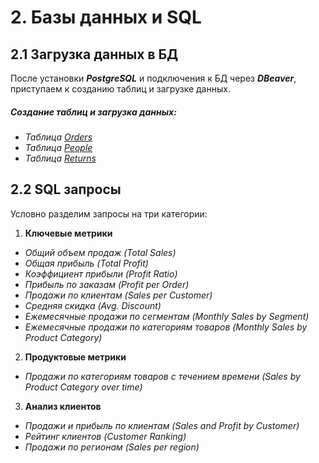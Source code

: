 # 2. Базы данных и SQL
## 2.1 Загрузка данных в БД
После установки ***PostgreSQL*** и подключения к БД через ***DBeaver***, приступаем к созданию таблиц и загрузке данных.
##### Создание таблиц и загрузка данных:
- _Таблица [Orders](https://github.com/adrianhel/datalearn/raw/main/DE-101/Module2/data/orders.sql)_
- _Таблица [People](https://github.com/adrianhel/datalearn/raw/main/DE-101/Module2/data/people.sql)_
- _Таблица [Returns](https://github.com/adrianhel/datalearn/raw/main/DE-101/Module2/data/returns.sql)_

## 2.2 SQL запросы
Условно разделим запросы на три категории:
1. **Ключевые метрики**
  - _Общий объем продаж (Total Sales)_
  - _Общая прибыль (Total Profit)_
  - _Коэффициент прибыли (Profit Ratio)_
  - _Прибыль по заказам (Profit per Order)_
  - _Продажи по клиентам (Sales per Customer)_
  - _Средняя скидка (Avg. Discount)_
  - _Ежемесячные продажи по сегментам (Monthly Sales by Segment)_
  - _Ежемесячные продажи по категориям товаров (Monthly Sales by Product Category)_
2. **Продуктовые метрики**
  - _Продажи по категориям товаров с течением времени (Sales by Product Category over time)_
3. **Анализ клиентов**
  - _Продажи и прибыль по клиентам (Sales and Profit by Customer)_
  - _Рейтинг клиентов (Customer Ranking)_
  - _Продажи по регионам (Sales per region)_
